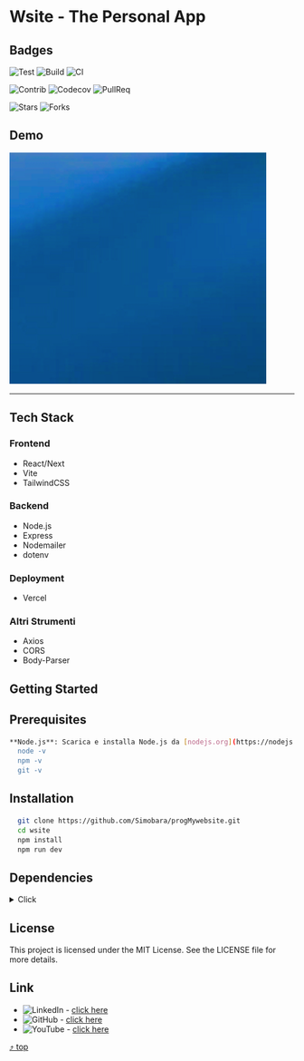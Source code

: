 <a name="top"></a>

# Wsite - The Personal App

## Badges

![Test](https://img.shields.io/badge/Test-passing-brightgreen)
![Build](https://img.shields.io/badge/Build-passing-brightgreen)
![CI](https://img.shields.io/badge/CI-passing-brightgreen?logo=github)

![Contrib](https://img.shields.io/badge/Contrib-267-blue)
![Codecov](https://img.shields.io/badge/CodeCov-88%25-blue)
![PullReq](https://img.shields.io/badge/PullReq-171%20open-blue)

![Stars](https://img.shields.io/github/stars/Simobara/wsite?style=social)
![Forks](https://img.shields.io/github/forks/Simobara/wsite?style=social)

## Demo

![Finished App](simobara.png)

---

## Tech Stack

### Frontend

- React/Next
- Vite
- TailwindCSS

### Backend

- Node.js
- Express
- Nodemailer
- dotenv

### Deployment

- Vercel

### Altri Strumenti

- Axios
- CORS
- Body-Parser

## Getting Started

## Prerequisites

  ```sh
  **Node.js**: Scarica e installa Node.js da [nodejs.org](https://nodejs.org/). Verifica l'installazione con:
    node -v
    npm -v
    git -v
  ```

## Installation

```sh
  git clone https://github.com/Simobara/progMywebsite.git
  cd wsite
  npm install
  npm run dev
```

## Dependencies

<details >
<a name="top1"></a>
   <summary> Click </summary>

```sh
developer-portfolio-starter-code@0.1.0
├── ajv@8.16.0
├── autoprefixer@10.4.19
├── eslint-config-next@14.2.3
├── eslint@8.57.0
├── framer-motion@10.18.0
├── next@14.2.3
├── node-fetch@3.3.2
├── postcss@8.4.38
├── react-dom@18.2.0
├── react@18.2.0
├── tailwindcss@3.4.4
└── uri-js@4.4.1
```

[⤴️ top1](#top1)
</details>

## License

This project is licensed under the MIT License.
See the LICENSE file for more details.

## Link

- ![LinkedIn](https://img.shields.io/badge/LinkedIn-Connect-blue?style=social&logo=linkedin) - [click here](https://www.linkedin.com/in/siba2410)
- ![GitHub](https://img.shields.io/badge/GitHub-Profile-blue?style=social&logo=github) - [click here](https://github.com/Simobara)
- ![YouTube](https://img.shields.io/youtube/views/dQw4w9WgXcQ?style=social) - [click here](https://www.youtube.com/watch?v=dQw4w9WgXcQ)

[⤴️ top](#top)
